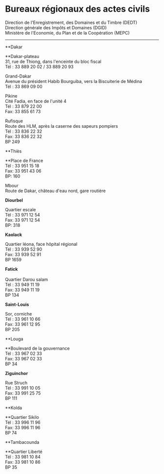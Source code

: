 # Bureaux régionaux des actes civils

Direction de l'Enregistrement, des Domaines et du Timbre (DEDT)  
Direction générale des Impôts et Domaines (DGID)  
Ministère de l'Economie, du Plan et de la Coopération (MEPC)  

------------------------------------------------------------------------------------------------------------------------------------------------------------------------------------

**Dakar  
  
**Dakar-plateau  
31, rue de Thiong, dans l'enceinte du bloc fiscal  
Tél : 33 889 20 02 / 33 889 20 93  
  
Grand-Dakar  
Avenue du président Habib Bourguiba, vers la Biscuiterie de Médina  
Tél : 33 869 09 00  
  
Pikine  
Cité Fadia, en face de l'unité 4  
Tél : 33 879 22 00  
Fax: 33 855 61 73  
  
Rufisque  
Route des HLM, après la caserne des sapeurs pompiers  
Tél : 33 836 22 32  
Fax: 33 836 22 32  
BP 249  
  
**Thiès  
  
**Place de France  
Tél : 33 951 15 18  
Fax: 33 951 43 06  
BP: 160  
  
Mbour  
Route de Dakar, château d'eau nord, gare routière  
  
**Diourbel**  
  
Quartier escale  
Tél : 33 971 12 54  
Fax: 33 971 12 54  
BP: 318  
  
**Kaolack**  
  
Quartier léona, face hôpital régional  
Tél : 33 939 52 90  
Fax: 33 939 52 91  
BP 1659  
  
**Fatick**  
   
Quartier Darou salam  
Tél : 33 949 11 19  
Fax: 33 949 11 19  
BP 134  
  
**Saint-Louis**  
  
Sor, corniche  
Tél : 33 961 10 66  
Fax: 33 961 12 95  
BP 205  
  
**Louga  
  
**Boulevard de la gouvernance  
Tél : 33 967 02 33  
Fax: 33 967 02 33  
BP 34  
  
**Ziguinchor**  
  
Rue Struch  
Tél : 33 991 10 05  
Fax: 33 991 25 75  
BP 111  
  
**Kolda  
  
**Quartier Sikilo  
Tél : 33 996 11 96  
Fax: 33 996 11 96  
BP 74  
  
**Tambacounda  
  
**Quartier Liberté  
Tél : 33 981 10 84  
Fax: 33 981 10 86  
BP 35